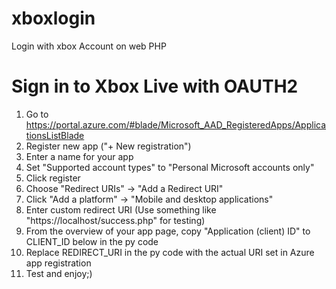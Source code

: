 # xboxlogin
Login with xbox Account on web PHP

# Sign in to Xbox Live with OAUTH2

1. Go to https://portal.azure.com/#blade/Microsoft_AAD_RegisteredApps/ApplicationsListBlade
2. Register new app ("+ New registration")
3. Enter a name for your app
4. Set "Supported account types" to "Personal Microsoft accounts only"
5. Click register
6. Choose "Redirect URIs" -> "Add a Redirect URI"
7. Click "Add a platform" -> "Mobile and desktop applications"
8. Enter custom redirect URI (Use something like "https://localhost/success.php" for testing)
9. From the overview of your app page, copy "Application (client) ID" to CLIENT_ID below in the py code
10. Replace REDIRECT_URI in the py code with the actual URI set in Azure app registration
11. Test and enjoy;)

